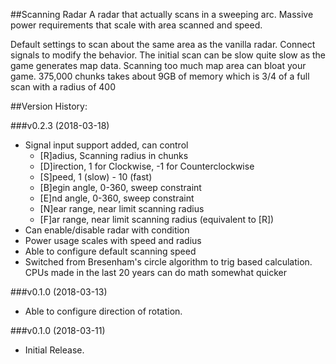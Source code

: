 ##Scanning Radar
A radar that actually scans in a sweeping arc. Massive power requirements that scale with area scanned and speed.

Default settings to scan about the same area as the vanilla radar.
Connect signals to modify the behavior.
The initial scan can be slow quite slow as the game generates map data.
Scanning too much map area can bloat your game. 
375,000 chunks takes about 9GB of memory which is 3/4 of a full scan with a radius of 400

##Version History:

###v0.2.3 (2018-03-18)
* Signal input support added, can control
  * [R]adius, Scanning radius in chunks
  * [D]irection, 1 for Clockwise, -1 for Counterclockwise
  * [S]peed, 1 (slow) - 10 (fast)
  * [B]egin angle, 0-360, sweep constraint
  * [E]nd angle, 0-360, sweep constraint
  * [N]ear range, near limit scanning radius
  * [F]ar range, near limit scanning radius (equivalent to [R])
* Can enable/disable radar with condition
* Power usage scales with speed and radius
* Able to configure default scanning speed
* Switched from Bresenham's circle algorithm to trig based calculation. CPUs made in the last 20 years can do math somewhat quicker

###v0.1.0 (2018-03-13)
* Able to configure direction of rotation.

###v0.1.0 (2018-03-11)
* Initial Release.
